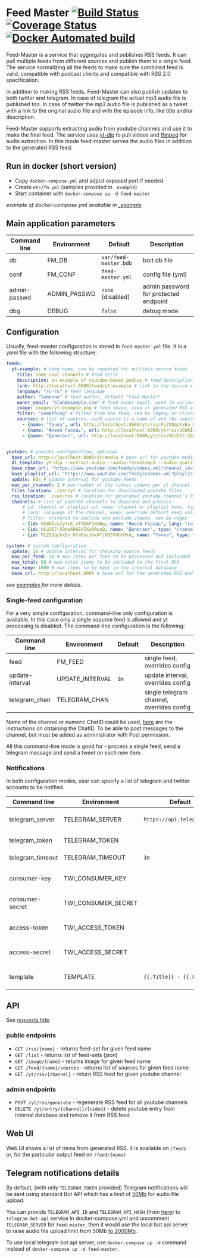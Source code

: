 # Feed Master [![Build Status](https://github.com/umputun/feed-master/workflows/build/badge.svg)](https://github.com/umputun/feed-master/actions) [![Coverage Status](https://coveralls.io/repos/github/umputun/feed-master/badge.svg?branch=master)](https://coveralls.io/github/umputun/feed-master?branch=master) [![Docker Automated build](https://img.shields.io/docker/automated/umputun/feed-master)](https://hub.docker.com/r/umputun/feed-master)

Feed-Master is a service that aggregates and publishes RSS feeds. It can pull multiple feeds from different sources and publish them to a single feed. The service normalizing all the feeds to make sure the combined feed is valid, compatible with podcast clients and compatible with RSS 2.0 specification. 

In addition to making RSS feeds, Feed-Master can also publish updates to both twitter and telegram. In case of telegram the actual mp3 audio file is published too. In case of twitter the mp3 audio file is published as a tweet with a link to the original audio file and with the episode info, like title and/or description.


Feed-Master supports extracting audio from youtube channels and use it to make the final feed. The service uses [yt-dlp](https://github.com/yt-dlp/yt-dlp) to pull videos and [ffmpeg](https://www.ffmpeg.org/) for audio extraction. In this mode feed-master serves the audio files in addition to the generated RSS feed.

## Run in docker (short version)

- Copy `docker-compose.yml` and adjust exposed port if needed
- Create `etc/fm.yml` (samples provided in `_example`)
- Start container with `docker-compose up -d feed-master`

_example of docker-compose.yml available in [_example](https://github.com/umputun/feed-master/tree/master/_example)_

## Main application parameters

| Command line | Environment  | Default               | Description                           |
|--------------|--------------|-----------------------|---------------------------------------|
| db           | FM_DB        | `var/feed-master.bdb` | bolt db file                          |
| conf         | FM_CONF      | `feed-master.yml`     | config file (yml)                     |
| admin-passwd | ADMIN_PASSWD | `none` (disabled)     | admin password for protected endpoint |
| dbg          | DEBUG        | `false`               | debug mode                            |


## Configuration

Usually, feed-master configuration is stored in `feed-master.yml` file. It is a yaml file with the following structure:

```yaml
feeds:
  yt-example: # feed name, can be repeated for multiple source feeds
    title: Some cool channels # feed title
    description: an example of youtube-based podcas # feed description
    link: http://localhost:8080/feed/yt-example # link to the source site
    language: "ru-ru" # feed language
    author: "Someone" # feed author, default "Feed Master"
    owner_email: "blah@example.com" # feed owner email, used in various services (i.e. spotify) to confirm RSS submission
    image: images/yt-example.png # feed image, used in generated RSS as podcast thumbnail
    filter: "something" # filter from the feed, can be regexp or string 
    sources: # list of sources, each source is a name of and the source RSS feed
      - {name: "Точка", url: http://localhost:8080/yt/rss/PLZVQqcKxEn_6YaOniJmxATjODSVUbbMkd}
      - {name: "Живой Гвоздь", url: http://localhost:8080/yt/rss/UCWAIvx2yYLK_xTYD4F2mUNw}
      - {name: "Дилетант", url: http://localhost:8080/yt/rss/UCuIE7-5QzeAR6EdZXwDRwuQ}


youtube: # youtube configuration, optional
  base_url: http://localhost:8080/yt/media # base url for youtube media
  dl_template: yt-dlp --extract-audio --audio-format=mp3 --audio-quality=0 -f m4a/bestaudio "https://www.youtube.com/watch?v={{.ID}}" --no-progress -o {{.FileName}}.tmp # template for youtube-dl
  base_chan_url: "https://www.youtube.com/feeds/videos.xml?channel_id=" # base url for youtube channel
  base_playlist_url: "https://www.youtube.com/feeds/videos.xml?playlist_id=" # base url for youtube playlist
  update: 60s # update interval for youtube feeds
  max_per_channel: 2 # max number of the latest videos per yt channel to download and process
  files_location: ./var/yt # location for downloaded youtube files
  rss_location: ./var/rss # location for generated youtube channel's RSS
  channels: # list of youtube channels to download and process
      # id: channel or playlist id, name: channel or playlist name, type: "channel" or "playlist", 
      # lang: language of the channel, keep: override default keep value
      # filter: criteria to include and exclude videos, can be regex
      - {id: UCWAIvx2yYLK_xTYD4F2mUNw, name: "Живой Гвоздь", lang: "ru-ru"}
      - {id: UCuIE7-5QzeAR6EdZXwDRwuQ, name: "Дилетант", type: "channel", lang: "ru-ru", "keep": 10}
      - {id: PLZVQqcKxEn_6YaOniJmxATjODSVUbbMkd, name: "Точка", type: "playlist", lang: "ru-ru", filter: {include: "ТОЧКА", exclude: "STAR'цы Live"}} 

system: # system configuration
  update: 1m # update interval for checking source feeds
  max_per_feed: 10 # max items per feed to be processed and inclueded in the final RSS
  max_total: 50 # max total items to be included in the final RSS
  max_keep: 1000 # max items to be kept in the internal database 
  base_url: http://localhost:8080 # base url for the generated RSS and media files
```

_see [examples](https://github.com/umputun/feed-master/tree/master/_example/etc) for more details._

### Single-feed configuration

For a very simple configuration, command-line only configuration is available. In this case only a single sopurce feed is allowed and yt processing is disabled.  The command-line configuration is the following:

| Command line     | Environment         | Default                    | Description                               |
|------------------|---------------------|----------------------------|-------------------------------------------|
| feed             | FM_FEED             |                            | single feed, overrides config             |
| update-interval  | UPDATE_INTERVAL     | `1m`                       | update interval, overrides config         |
| telegram_chan    | TELEGRAM_CHAN       |                            | single telegram channel, overrides config |

Name of the channel or numeric ChatID could be used, [here](https://remark42.com/docs/configuration/telegram/#notifications-for-administrators) are the instructions on obtaining the ChatID. To be able to post messages to the channel, bot must be added as administrator with Post permission.

All this command-line mode is good for - process a single feed, send a telegram message and send a tweet on each new item.

### Notifications

In both configuration modes, user can specify a list of telegram and twitter accounts to be notified.

| Command line     | Environment         | Default                    | Description                               |
|------------------|---------------------|----------------------------|-------------------------------------------|
| telegram_server  | TELEGRAM_SERVER     | `https://api.telegram.org` | telegram bot api server                   |
| telegram_token   | TELEGRAM_TOKEN      |                            | telegram token                            |
| telegram_timeout | TELEGRAM_TIMEOUT    | `1m`                       | telegram timeout                          |
| consumer-key     | TWI_CONSUMER_KEY    |                            | twitter consumer key                      |
| consumer-secret  | TWI_CONSUMER_SECRET |                            | twitter consumer secret                   |
| access-token     | TWI_ACCESS_TOKEN    |                            | twitter access token                      |
| access-secret    | TWI_ACCESS_SECRET   |                            | twitter access secret                     |
| template         | TEMPLATE            | `{{.Title}} - {{.Link}}`   | twitter message template                  |


## API

_See [requests.http](https://github.com/umputun/feed-master/blob/master/requests.http)_

### public endpoints

- `GET /rss/{name}` - returns feed-set for given feed name
- `GET /list` - returns list of feed-sets (json)
- `GET /image/{name}` - returns image for given feed name
- `GET /feed/{name}/sources` - returns list of sources for given feed name
- `GET /yt/rss/{channel}` - return RSS feed for given youtube channel

### admin endpoints

- `POST /yt/rss/generate` - regenerate RSS feed for all youtube channels
- `DELETE /yt/entry/{channel}/{video}` - delete youtube entry from internal database and remove it from RSS feed

## Web UI

Web UI shows a list of items from generated RSS. It is available on `/feeds` or, for the particular output feed on `/feed/{name}`

## Telegram notifications details

By default, (with only `TELEGRAM_TOKEN` provided) Telegram notifications will be sent using standard Bot API which has a limit of [50Mb](https://core.telegram.org/bots/api#sending-files) for audio file upload.

You can provide `TELEGRAM_API_ID` and `TELEGRAM_API_HASH` (from [here](https://my.telegram.org/apps)) to `telegram-bot-api` service in docker-compose.yml and uncomment `TELEGRAM_SERVER` for `feed-master`, then it would use the local bot api server to raise audio file upload limit from 50Mb [to 2000Mb](https://core.telegram.org/bots/api#using-a-local-bot-api-server).

To use local telegram bot api server, use `docker-compose up -d` command instead of `docker-compose up -d feed-master`.
